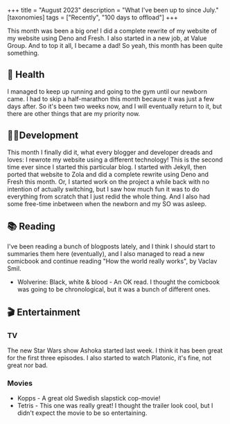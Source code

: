 +++
title = "August 2023"
description = "What I've been up to since July."
[taxonomies]
tags = ["Recently", "100 days to offload"]
+++

This month was been a big one! I did a complete rewrite of my website of my
website using Deno and Fresh. I also started in a new job, at Value Group. And
to top it all, I became a dad! So yeah, this month has been quite something.

## 💪 Health

I managed to keep up running and going to the gym until our newborn came. I had
to skip a half-marathon this month because it was just a few days after. So it's
been two weeks now, and I will eventually return to it, but there are other
things that are my priority now.

## 👨‍💻Development

This month I finally did it, what every blogger and developer dreads and loves:
I rewrote my website using a different technology! This is the second time ever
since I started this particular blog. I started with Jekyll, then ported that
website to Zola and did a complete rewrite using Deno and Fresh this month. Or,
I started work on the project a while back with no intention of actually
switching, but I saw how much fun it was to do everything from scratch that I
just redid the whole thing. And I also had some free-time inbetween when the
newborn and my SO was asleep.

## 📚 Reading

I've been reading a bunch of blogposts lately, and I think I should start to
summaries them here (eventually), and I also managed to read a new comicbook and
continue reading "How the world really works", by Vaclav Smil.

- Wolverine: Black, white & blood - An OK read. I thought the comicbook was
  going to be chronological, but it was a bunch of different ones.

## 🎬 Entertainment

### TV

The new Star Wars show Ashoka started last week. I think it has been great for
the first three episodes. I also started to watch Platonic, it's fine, not great
nor bad.

### Movies

- Kopps - A great old Swedish slapstick cop-movie!
- Tetris - This one was really great! I thought the trailer look cool, but I
  didn't expect the movie to be so entertaining.
